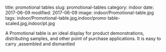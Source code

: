 title: promotional tables
slug: promotional-tables
category: indoor
date: 2017-06-09
modified: 2017-06-09
image: indoor/Promotional-table.jpg
tags: indoor/Promotional-table.jpg,indoor/promo table-scaled.jpg,indoor/pt.jpg

A Promotional table is an ideal display for product demonstrations, distributing samples, and other point of purchase applications. It is easy to carry ,assembled and dismantled
